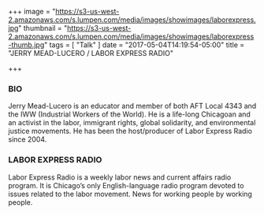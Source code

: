 +++
image = "https://s3-us-west-2.amazonaws.com/s.lumpen.com/media/images/showimages/laborexpress.jpg"
thumbnail = "https://s3-us-west-2.amazonaws.com/s.lumpen.com/media/images/showimages/laborexpress-thumb.jpg"
tags = [ "Talk" ]
date = "2017-05-04T14:19:54-05:00"
title = "JERRY MEAD-LUCERO / LABOR EXPRESS RADIO"

+++

### BIO

Jerry Mead-Lucero is an educator and member of both AFT Local 4343 and the IWW (Industrial Workers of the World).  He is a life-long Chicagoan and an activist in the labor, immigrant rights, global solidarity, and environmental justice movements.  He has been the host/producer of Labor Express Radio since 2004.

### LABOR EXPRESS RADIO

Labor Express Radio is a weekly labor news and current affairs radio program. It is Chicago’s only English-language radio program devoted to issues related to the labor movement. News for working people by working people.
